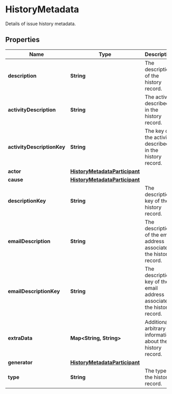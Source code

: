 

# HistoryMetadata

Details of issue history metadata.

## Properties

| Name | Type | Description | Notes |
|------------ | ------------- | ------------- | -------------|
|**description** | **String** | The description of the history record. |  [optional] |
|**activityDescription** | **String** | The activity described in the history record. |  [optional] |
|**activityDescriptionKey** | **String** | The key of the activity described in the history record. |  [optional] |
|**actor** | [**HistoryMetadataParticipant**](HistoryMetadataParticipant.md) |  |  [optional] |
|**cause** | [**HistoryMetadataParticipant**](HistoryMetadataParticipant.md) |  |  [optional] |
|**descriptionKey** | **String** | The description key of the history record. |  [optional] |
|**emailDescription** | **String** | The description of the email address associated the history record. |  [optional] |
|**emailDescriptionKey** | **String** | The description key of the email address associated the history record. |  [optional] |
|**extraData** | **Map&lt;String, String&gt;** | Additional arbitrary information about the history record. |  [optional] |
|**generator** | [**HistoryMetadataParticipant**](HistoryMetadataParticipant.md) |  |  [optional] |
|**type** | **String** | The type of the history record. |  [optional] |



